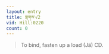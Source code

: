 ```yaml
---
layout: entry
title: གྲགས་√2
vid: Hill:0220
count: 0
---
```

> To bind, fasten up a load (Jä) CD\.


